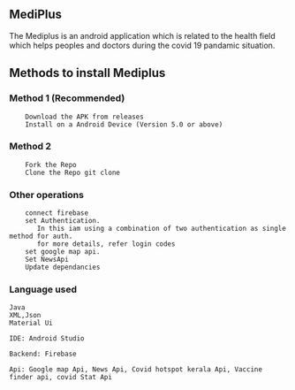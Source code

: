 ## MediPlus
The Mediplus is an android application which is related to the health field which helps peoples and doctors during the covid 19 pandamic situation.

## Methods to install Mediplus

### Method 1 (Recommended)
        Download the APK from releases
        Install on a Android Device (Version 5.0 or above)
        
### Method 2
        Fork the Repo
        Clone the Repo git clone 
        
### Other operations       
        connect firebase
        set Authentication.
           In this iam using a combination of two authentication as single method for auth.
           for more details, refer login codes
        set google map api.
        Set NewsApi
        Update dependancies
        
        
### Language used
    Java
    XML,Json
    Material Ui
    
    IDE: Android Studio
    
    Backend: Firebase
    
    Api: Google map Api, News Api, Covid hotspot kerala Api, Vaccine finder api, covid Stat Api
